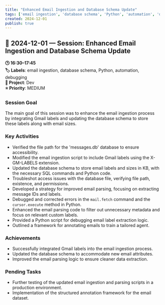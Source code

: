 ```yaml
---
title: "Enhanced Email Ingestion and Database Schema Update"
tags: ['email ingestion', 'database schema', 'Python', 'automation', 'debugging']
created: 2024-12-01
publish: true
---
```


## 📅 2024-12-01 — Session: Enhanced Email Ingestion and Database Schema Update

**🕒 16:30–17:45**  
**🏷️ Labels**: email ingestion, database schema, Python, automation, debugging  
**📂 Project**: Dev  
**⭐ Priority**: MEDIUM  


### Session Goal
The main goal of this session was to enhance the email ingestion process by integrating Gmail labels and updating the database schema to store these labels along with email sizes.

### Key Activities
- Verified the file path for the 'messages.db' database to ensure accessibility.
- Modified the email ingestion script to include Gmail labels using the X-GM-LABELS extension.
- Updated the database schema to store email labels and sizes in KB, with the necessary SQL commands and Python code.
- Troubleshot access issues with the database file, verifying file path, existence, and permissions.
- Developed a strategy for improved email parsing, focusing on extracting message IDs and labels.
- Debugged and corrected errors in the `mail.fetch` command and the `cursor.execute` method in Python.
- Enhanced the email parsing code to filter out unnecessary metadata and focus on relevant custom labels.
- Provided a Python script for debugging email label extraction logic.
- Outlined a framework for annotating emails to train a tailored agent.

### Achievements
- Successfully integrated Gmail labels into the email ingestion process.
- Updated the database schema to accommodate new email attributes.
- Improved the email parsing logic to ensure cleaner data extraction.

### Pending Tasks
- Further testing of the updated email ingestion and parsing scripts in a production environment.
- Implementation of the structured annotation framework for the email dataset.

